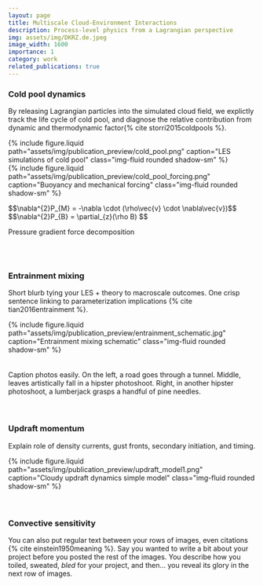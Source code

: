 ```yaml
---
layout: page
title: Multiscale Cloud-Environment Interactions
description: Process-level physics from a Lagrangian perspective
img: assets/img/DKRZ.de.jpeg
image_width: 1600
importance: 1
category: work
related_publications: true
---
```


### Cold pool dynamics

By releasing Lagrangian particles into the simulated cloud field, we explictly track the life cycle of cold pool, and diagnose the relative contribution from dynamic and thermodynamic factor{% cite storri2015coldpools %}.


<div class="row justify-content-center my-3">
  <div class="col-md-8 text-center">
    {% include figure.liquid
       path="assets/img/publication_preview/cold_pool.png"
       caption="LES simulations of cold pool"
       class="img-fluid rounded shadow-sm"
    %}
  </div>
</div>

<div class="row align-items-center my-3">
  <div class="col-md-8 text-center">
    {% include figure.liquid
       path="assets/img/publication_preview/cold_pool_forcing.png"
       caption="Buoyancy and mechanical forcing"
       class="img-fluid rounded shadow-sm"
    %}
  </div>

  <div class="col-md-4">
    <p class="text-center">
      $$\nabla^{2}P_{M} = -\nabla \cdot (\rho\vec{v} \cdot \nabla\vec{v})$$
      $$\nabla^{2}P_{B} = \partial_{z}(\rho B) $$
    </p>
    <p class="small text-muted text-center">Pressure gradient force decomposition</p>
  </div>
</div>
<br><br>
    
### Entrainment mixing

Short blurb tying your LES + theory to macroscale outcomes. One crisp sentence linking to parameterization implications {% cite tian2016entrainment %}.

<div class="row justify-content-center my-3">
  <div class="col-md-8 text-center">
    {% include figure.liquid
       path="assets/img/publication_preview/entrainment_schematic.jpg"
       caption="Entrainment mixing schematic"
       class="img-fluid rounded shadow-sm"
    %}
  </div>
</div>
<br><br>
<div class="caption">
    Caption photos easily. On the left, a road goes through a tunnel. Middle, leaves artistically fall in a hipster photoshoot. Right, in another hipster photoshoot, a lumberjack grasps a handful of pine needles.
</div>
<br><br>

### Updraft momentum

Explain role of density currents, gust fronts, secondary initiation, and timing.

<div class="row justify-content-center my-3">
  <div class="col-md-8 text-center">
    {% include figure.liquid
       path="assets/img/publication_preview/updraft_model1.png"
       caption="Cloudy updraft dynamics simple model"
       class="img-fluid rounded shadow-sm"
    %}
  </div>
</div>
<br><br>

### Convective sensitivity

You can also put regular text between your rows of images, even citations {% cite einstein1950meaning %}.
Say you wanted to write a bit about your project before you posted the rest of the images.
You describe how you toiled, sweated, _bled_ for your project, and then... you reveal its glory in the next row of images.
<br><br>



